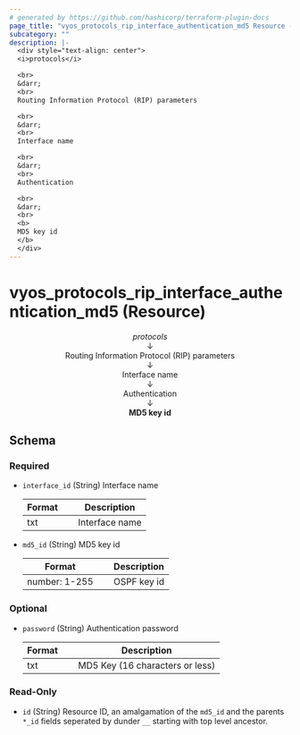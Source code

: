 ```yaml
---
# generated by https://github.com/hashicorp/terraform-plugin-docs
page_title: "vyos_protocols_rip_interface_authentication_md5 Resource - vyos"
subcategory: ""
description: |-
  <div style="text-align: center">
  <i>protocols</i>

  <br>
  &darr;
  <br>
  Routing Information Protocol (RIP) parameters

  <br>
  &darr;
  <br>
  Interface name

  <br>
  &darr;
  <br>
  Authentication

  <br>
  &darr;
  <br>
  <b>
  MD5 key id
  </b>
  </div>
---
```


# vyos_protocols_rip_interface_authentication_md5 (Resource)

<div style="text-align: center">
<i>protocols</i>

<br>
&darr;
<br>
Routing Information Protocol (RIP) parameters

<br>
&darr;
<br>
Interface name

<br>
&darr;
<br>
Authentication

<br>
&darr;
<br>
<b>
MD5 key id
</b>
</div>



<!-- schema generated by tfplugindocs -->
## Schema

### Required

- `interface_id` (String) Interface name

    |  Format &emsp; | Description  |
    |----------|---------------|
    |  txt  &emsp; |  Interface name  |
- `md5_id` (String) MD5 key id

    |  Format &emsp; | Description  |
    |----------|---------------|
    |  number: 1-255  &emsp; |  OSPF key id  |

### Optional

- `password` (String) Authentication password

    |  Format &emsp; | Description  |
    |----------|---------------|
    |  txt  &emsp; |  MD5 Key (16 characters or less)  |

### Read-Only

- `id` (String) Resource ID, an amalgamation of the `md5_id` and the parents `*_id` fields seperated by dunder `__` starting with top level ancestor.

